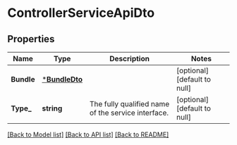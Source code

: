 # ControllerServiceApiDto

## Properties
Name | Type | Description | Notes
------------ | ------------- | ------------- | -------------
**Bundle** | [***BundleDto**](BundleDTO.md) |  | [optional] [default to null]
**Type_** | **string** | The fully qualified name of the service interface. | [optional] [default to null]

[[Back to Model list]](../README.md#documentation-for-models) [[Back to API list]](../README.md#documentation-for-api-endpoints) [[Back to README]](../README.md)

